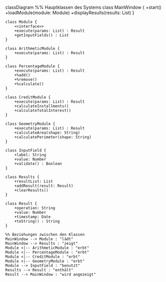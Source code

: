 classDiagram
    %% Hauptklassen des Systems
    class MainWindow {
        +start()
        +loadModule(module: Module)
        +displayResults(results: List)
    }

    class Module {
        <<interface>>
        +execute(params: List) : Result
        +getInputFields() : List
    }

    class ArithmeticModule {
        +execute(params: List) : Result
    }

    class PercentageModule {
        +execute(params: List) : Result
        +%add()
        +%remove()
        +%calculate()
    }

    class CreditModule {
        +execute(params: List) : Result
        +calculateInstallments()
        +calculateTotalInterest()
    }

    class GeometryModule {
        +execute(params: List) : Result
        +calculateArea(shape: String)
        +calculatePerimeter(shape: String)
    }

    class InputField {
        +label: String
        +value: Number
        +validate() : Boolean
    }

    class Results {
        +resultList: List
        +addResult(result: Result)
        +clearResults()
    }

    class Result {
        +operation: String
        +value: Number
        +timestamp: Date
        +toString() : String
    }

    %% Beziehungen zwischen den Klassen
    MainWindow --> Module : "lädt"
    MainWindow --> Results : "zeigt"
    Module <|-- ArithmeticModule : "erbt"
    Module <|-- PercentageModule : "erbt"
    Module <|-- CreditModule : "erbt"
    Module <|-- GeometryModule : "erbt"
    Module --> InputField : "benutzt"
    Results --> Result : "enthält"
    Result --> MainWindow : "wird angezeigt"
